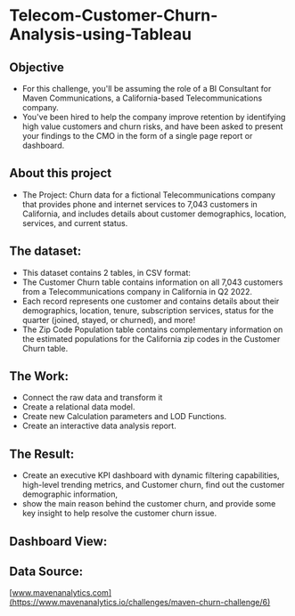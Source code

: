 # Telecom-Customer-Churn-Analysis-using-Tableau

## Objective
- For this challenge, you'll be assuming the role of a BI Consultant for Maven Communications, a California-based Telecommunications company.
- You've been hired to help the company improve retention by identifying high value customers and churn risks, and have been asked to present your findings to the CMO in the form of a single page report or dashboard.

## About this project
- The Project: Churn data for a fictional Telecommunications company that provides phone and internet services to 7,043 customers in California, and includes details about customer demographics, location, services, and current status.

## The dataset:

- This dataset contains 2 tables, in CSV format:
- The Customer Churn table contains information on all 7,043 customers from a Telecommunications company in California in Q2 2022.
- Each record represents one customer and contains details about their demographics, location, tenure, subscription services, status for the quarter (joined, stayed, or churned), and more!
- The Zip Code Population table contains complementary information on the estimated populations for the California zip codes in the Customer Churn table.

## The Work:

- Connect the raw data and transform it
- Create a relational data model.
- Create new Calculation parameters and LOD Functions.
- Create an interactive data analysis report.

## The Result: 
- Create an executive KPI dashboard with dynamic filtering capabilities, high-level trending metrics, and Customer churn, find out the customer demographic information,
- show the main reason behind the customer churn, and provide some key insight to help resolve the customer churn issue.

## Dashboard View:

## Data Source:
[www.mavenanalytics.com](https://www.mavenanalytics.io/challenges/maven-churn-challenge/6)
